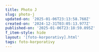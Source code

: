 ```yaml
---
title: Photo J
slug: photo-j
updated-on: '2025-01-06T23:13:58.760Z'
created-on: '2024-12-31T03:05:13.977Z'
published-on: '2025-01-06T23:18:59.095Z'
f_item-style: hide
layout: '[foto-korporativy].html'
tags: foto-korporativy
---
```



